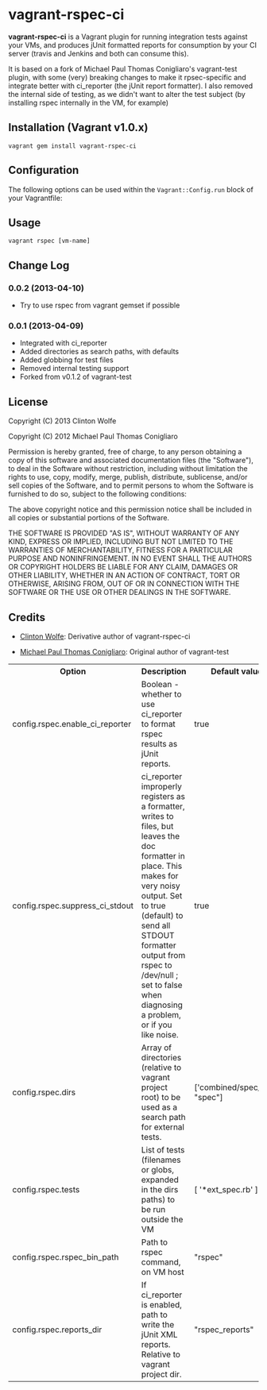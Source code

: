 # vagrant-rspec-ci

**vagrant-rspec-ci** is a Vagrant plugin for running integration tests against
your VMs, and produces jUnit formatted reports for consumption by your CI server 
(travis and Jenkins and both can consume this). 

It is based on a fork of Michael Paul Thomas Conigliaro's vagrant-test plugin, with
some (very) breaking changes to make it rpsec-specific and integrate better with ci_reporter
(the jUnit report formatter).  I also removed the internal side of testing, as we didn't 
want to alter the test subject (by installing rspec internally in the VM, for example)

## Installation (Vagrant v1.0.x)

    vagrant gem install vagrant-rspec-ci

## Configuration

The following options can be used within the `Vagrant::Config.run` block of
your Vagrantfile:

<table>
  <tr>
    <th>Option</th>
    <th>Description</th>
    <th>Default value</th>
  </tr>
  <tr>
    <td>config.rspec.enable_ci_reporter</td>
    <td>Boolean - whether to use ci_reporter to format rspec results as jUnit reports.</td>
    <td>true</td>
  </tr>
  <tr>
    <td>config.rspec.suppress_ci_stdout</td>
    <td>ci_reporter improperly registers as a formatter, writes to files, but leaves the doc formatter in place.  This makes for very noisy output.  Set to true (default) to send all STDOUT formatter output from rspec to /dev/null ; set to false when diagnosing a problem, or if you like noise.</td>
    <td>true</td>
  </tr>

  <tr>
    <td>config.rspec.dirs</td>
    <td>Array of directories (relative to vagrant project root) to be used as a search path for external tests.</td>
    <td>['combined/spec_ext", "spec"]</td>
  </tr>
  <tr>
    <td>config.rspec.tests</td>
    <td>List of tests (filenames or globs, expanded in the dirs paths) to be run outside the VM</td>
    <td>[ '*ext_spec.rb' ]</td>
  </tr>
  <tr>
    <td>config.rspec.rspec_bin_path</td>
    <td>Path to rspec command, on VM host</td>
    <td>"rspec"</td>
  </tr>
  <tr>
    <td>config.rspec.reports_dir</td>
    <td>If ci_reporter is enabled, path to write the jUnit XML reports.  Relative to vagrant project dir.</td>
    <td>"rspec_reports"</td>
  </tr>

## Usage

    vagrant rspec [vm-name]

## Change Log

### 0.0.2 (2013-04-10)
* Try to use rspec from vagrant gemset if possible

### 0.0.1 (2013-04-09)
* Integrated with ci_reporter
* Added directories as search paths, with defaults
* Added globbing for test files
* Removed internal testing support
* Forked from v0.1.2 of vagrant-test

## License

Copyright (C) 2013 Clinton Wolfe

Copyright (C) 2012 Michael Paul Thomas Conigliaro

Permission is hereby granted, free of charge, to any person obtaining a copy of
this software and associated documentation files (the "Software"), to deal in
the Software without restriction, including without limitation the rights to
use, copy, modify, merge, publish, distribute, sublicense, and/or sell copies
of the Software, and to permit persons to whom the Software is furnished to do
so, subject to the following conditions:

The above copyright notice and this permission notice shall be included in all
copies or substantial portions of the Software.

THE SOFTWARE IS PROVIDED "AS IS", WITHOUT WARRANTY OF ANY KIND, EXPRESS OR
IMPLIED, INCLUDING BUT NOT LIMITED TO THE WARRANTIES OF MERCHANTABILITY,
FITNESS FOR A PARTICULAR PURPOSE AND NONINFRINGEMENT. IN NO EVENT SHALL THE
AUTHORS OR COPYRIGHT HOLDERS BE LIABLE FOR ANY CLAIM, DAMAGES OR OTHER
LIABILITY, WHETHER IN AN ACTION OF CONTRACT, TORT OR OTHERWISE, ARISING FROM,
OUT OF OR IN CONNECTION WITH THE SOFTWARE OR THE USE OR OTHER DEALINGS IN THE
SOFTWARE.

## Credits

* [Clinton Wolfe](http://ccwolfe.com): Derivative author of vagrant-rspec-ci

* [Michael Paul Thomas Conigliaro](http://conigliaro.org): Original author of vagrant-test
